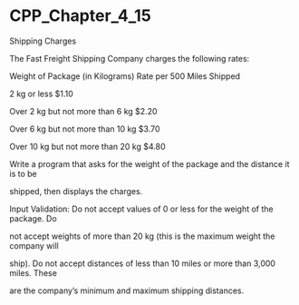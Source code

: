 # CPP_Chapter_4_15

Shipping Charges

The Fast Freight Shipping Company charges the following rates:

Weight of Package (in Kilograms) Rate per 500 Miles Shipped

2 kg or less $1.10

Over 2 kg but not more than 6 kg $2.20

Over 6 kg but not more than 10 kg $3.70

Over 10 kg but not more than 20 kg $4.80


Write a program that asks for the weight of the package and the distance it is to be

shipped, then displays the charges.

Input Validation: Do not accept values of 0 or less for the weight of the package. Do

not accept weights of more than 20 kg (this is the maximum weight the company will

ship). Do not accept distances of less than 10 miles or more than 3,000 miles. These

are the company’s minimum and maximum shipping distances.
